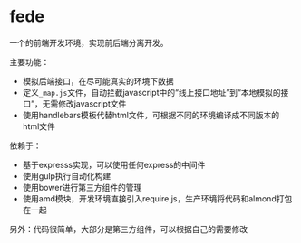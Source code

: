 # fede
一个的前端开发环境，实现前后端分离开发。

主要功能：  
- 模拟后端接口，在尽可能真实的环境下数据   
- 定义`_map.js`文件，自动拦截javascript中的“线上接口地址”到“本地模拟的接口”，无需修改javascript文件  
- 使用handlebars模板代替html文件，可根据不同的环境编译成不同版本的html文件  

依赖于：  
- 基于expresss实现，可以使用任何express的中间件  
- 使用gulp执行自动化构建  
- 使用bower进行第三方组件的管理
- 使用amd模块，开发环境直接引入require.js，生产环境将代码和almond打包在一起

另外：代码很简单，大部分是第三方组件，可以根据自己的需要修改